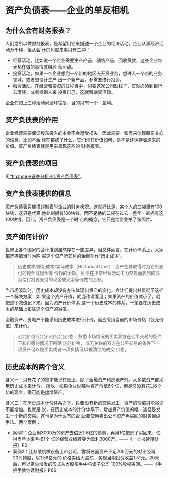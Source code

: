 # 资产负债表——企业的单反相机

## 为什么会有财务报表？

人们之所以做财务报表，是希望用它来描述一个企业的经济活动。企业从事经济活动万千种，但从会
计的角度来看只有三种：

- 经营活动。比如说一个企业需要生产产品、销售产品、回收货款，这些企业每天都在做的事情就叫经
营活动。
- 投资活动。如果一个企业想到一个新的地区去开展业务，想进入一个新的业务领域，或者想设计生产
出一个新产品，都需要进行投资。
- 融资活动。在经营和投资的过程当中，只要这家公司缺钱了，它就必须到银行去借钱，或者找别人来
投资自己，这就叫融资活动。

企业在如上三种活动间循环往复，目的只有一个：盈利。

## 资产负债表的作用

企业经营需要保证股东投入的本金不会遭受损失，因此需要一张表来体现股东关心的信息，比如本金
现在都成了什么，它们现在价值如何，是不是还保持着原来的价值。资产负债表就是用来呈现这些的
财务报表。

## 资产负债表的项目

见[“finance->证券分析->1.资产负债表”]()。

## 资产负债表提供的信息

资产负债表只能描述制表时企业的财务状况。这就好比是，某个人的口袋里有100块钱，这只是代表
他此刻拥有100块钱，而不是他的口袋在过去一整年一直拥有这100块钱。因此，资产负债表是一个时
点的概念，它只是给企业拍了张照片。

## 资产如何计价?

世界上各个国家的会计准则虽然存在一些差异，但总体而言，在计价体系上，大家都选择把当时为购
买这个资产所支付的金额叫作“历史成本”。

>历史成本/原始成本/实际成本（Historical Cost）：资产在其取得时为它所支付的现金或现金等
价物的金额。负债在正常经营活动中为交换而收到的或为偿付将要支付的现金或现金等价物的金额。

当市场波动时，历史成本却没有办法体现出资产的变化。会计们提出并贯彻了这样一个解决方案：如
果这个资产升值，就当作没看见；如果资产的价值减小了，就把这个减值记下来。因为资产计价体系
是一个历史成本的体系，一定要在历史成本的基础上扣除这个资产的减值。

金融资产、房地产不能采用历史成本进行计价，而应采用当前的市场价格（公允价值）来计价。

> 公允价值/公允市价/公允价格：熟悉市场情况的买卖双方在公平交易的条件下和自愿的情况下所确
定的价格，或无关联的双方在公平交易的条件下一项资产可以被买卖或者一项负债可以被清偿的成交
价格。

## 历史成本的两个含义

含义一：只有花了的钱才能记在账上。除了金融资产和房地产外，大多数资产都采用历史成本来计价，
所以，如果企业说某种资产价值6个亿，但是又没有花过6个亿的现金，很可能是虚增资产。

含义二：在历史成本计价体系之下，只要没有新的交易发生，资产的价值只能减少不能增加。也就是
说，在历史成本的计价体系下，增加资产价值的唯一途径是发生一个新的交易。这也是为什么有的企
业要使用卖出公司资产再买回的财务操纵手法。两个案例：

- 案例1：企业用3000万的房产去偿还1.6亿的债务，再用1亿把房子买回来，使得当年本来亏损1个
亿的经营业绩转变为盈利3000万。——《一本书读懂财报》P2
- 案例2：江苏某机械设备上市公司，曾将账面资产不足700万元的对子公司20%持股，以1.58亿元的
价格卖给大股东，实现当期投资收益1.51元。20天后，再以定向增发的形式从大股东手中将该子公司
100%股权买回。——《手把手教你读财报》P66
